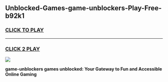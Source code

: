 
## Unblocked-Games-game-unblockers-Play-Free-b92k1
<h3>
<a href="https://premium76.site?title=game-unblockers&ref=17A">CLICK TO PLAY</a></h3>
<hr>

<h3>
<a href="https://premium76.site?title=game-unblockers&ref=17A">CLICK 2 PLAY</a>
  
</h3>

<a href="https://premium76.site?title=game-unblockers&ref=17A"><img src="https://clearcache.store/games.png"></a>


**game-unblockers games unblocked: Your Gateway to Fun and Accessible Online Gaming**
